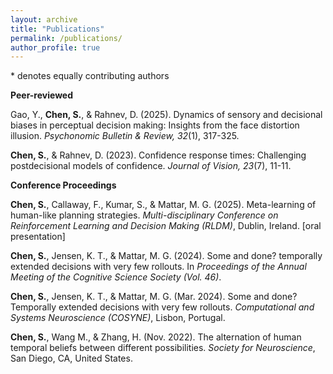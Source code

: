 ```yaml
---
layout: archive
title: "Publications"
permalink: /publications/
author_profile: true
---
```


<!--{% if author.googlescholar %}
  You can also find my articles on <u><a href="{{author.googlescholar}}">my Google Scholar profile</a>.</u>
{% endif %}

{% include base_path %}

{% for post in site.publications reversed %}
  {% include archive-single.html %}
{% endfor %}
-->
\* denotes equally contributing authors


**Peer-reviewed**

Gao, Y., **Chen, S.**, & Rahnev, D. (2025). Dynamics of sensory and decisional biases in perceptual decision making: Insights from the face distortion illusion. *Psychonomic Bulletin & Review, 32*(1), 317-325.

**Chen, S.**, & Rahnev, D. (2023). Confidence response times: Challenging postdecisional models of confidence. *Journal of Vision, 23*(7), 11-11.


**Conference Proceedings**

**Chen, S.**, Callaway, F., Kumar, S., & Mattar, M. G. (2025). Meta-learning of human-like planning strategies. *Multi-disciplinary Conference on Reinforcement Learning and Decision Making (RLDM)*, Dublin, Ireland. [oral presentation]

**Chen, S.**, Jensen, K. T., & Mattar, M. G. (2024). Some and done? temporally extended decisions with very few rollouts. In *Proceedings of the Annual Meeting of the Cognitive Science Society (Vol. 46)*.

**Chen, S.**, Jensen, K. T., & Mattar, M. G. (Mar. 2024). Some and done? Temporally extended decisions with very few rollouts. *Computational and Systems Neuroscience (COSYNE)*, Lisbon, Portugal.

**Chen, S.**, Wang M., & Zhang, H. (Nov. 2022). The alternation of human temporal beliefs between different possibilities. *Society for Neuroscience*, San Diego, CA, United States.
